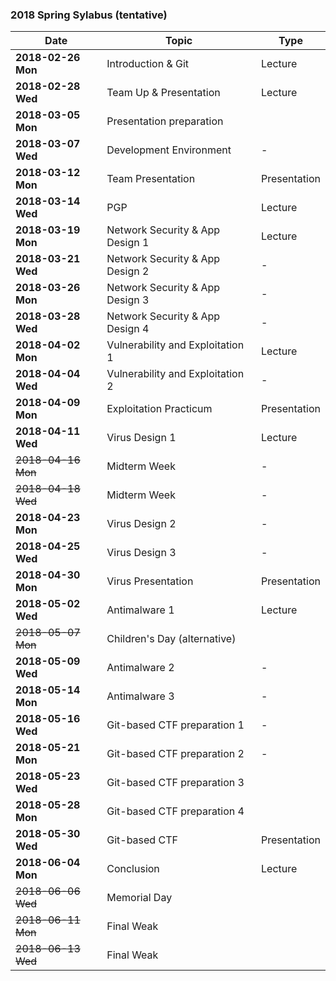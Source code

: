 ### 2018 Spring Sylabus (tentative)

| Date               | Topic                            | Type         |
|--------------------|----------------------------------|--------------|
| **2018-02-26 Mon** | Introduction & Git               | Lecture      |
| **2018-02-28 Wed** | Team Up & Presentation           | Lecture      |
| **2018-03-05 Mon** | Presentation preparation         |              |
| **2018-03-07 Wed** | Development Environment          | -            |
| **2018-03-12 Mon** | Team Presentation                | Presentation |
| **2018-03-14 Wed** | PGP                              | Lecture      |
| **2018-03-19 Mon** | Network Security & App Design 1  | Lecture      |
| **2018-03-21 Wed** | Network Security & App Design 2  | -            |
| **2018-03-26 Mon** | Network Security & App Design 3  | -            |
| **2018-03-28 Wed** | Network Security & App Design 4  | -            |
| **2018-04-02 Mon** | Vulnerability and Exploitation 1 | Lecture      |
| **2018-04-04 Wed** | Vulnerability and Exploitation 2 | -            |
| **2018-04-09 Mon** | Exploitation Practicum           | Presentation |
| **2018-04-11 Wed** | Virus Design 1                   | Lecture      |
| ~~2018-04-16 Mon~~ | Midterm Week                     | -            |
| ~~2018-04-18 Wed~~ | Midterm Week                     | -            |
| **2018-04-23 Mon** | Virus Design 2                   | -            |
| **2018-04-25 Wed** | Virus Design 3                   | -            |
| **2018-04-30 Mon** | Virus Presentation               | Presentation |
| **2018-05-02 Wed** | Antimalware 1                    | Lecture      |
| ~~2018-05-07 Mon~~ | Children's Day (alternative)     |              |
| **2018-05-09 Wed** | Antimalware 2                    | -            |
| **2018-05-14 Mon** | Antimalware 3                    | -            |
| **2018-05-16 Wed** | Git-based CTF preparation 1      | -            |
| **2018-05-21 Mon** | Git-based CTF preparation 2      | -            |
| **2018-05-23 Wed** | Git-based CTF preparation 3      |              |
| **2018-05-28 Mon** | Git-based CTF preparation 4      |              |
| **2018-05-30 Wed** | Git-based CTF                    | Presentation |
| **2018-06-04 Mon** | Conclusion                       | Lecture      |
| ~~2018-06-06 Wed~~ | Memorial Day                     |              |
| ~~2018-06-11 Mon~~ | Final Weak                       |              |
| ~~2018-06-13 Wed~~ | Final Weak                       |              |
